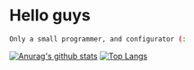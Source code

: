 # Hello guys

``` bash
Only a small programmer, and configurator (:
```

[![Anurag's github stats](https://github-readme-stats.vercel.app/api?username=Higor123123&show_icons=true&theme=radical)](https://github.com/Higor123123)
[![Top Langs](https://github-readme-stats.vercel.app/api/top-langs/?username=Higor123123&layout=compact&theme=radical)](https://github.com/Higor123123)
